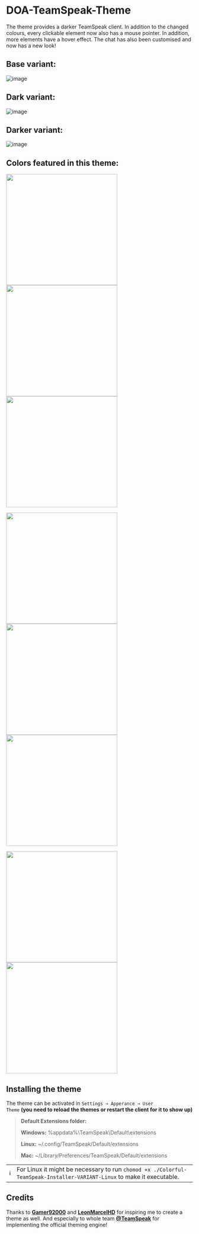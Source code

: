 # DOA-TeamSpeak-Theme
The theme provides a darker TeamSpeak client.
In addition to the changed colours, every clickable element now also has a mouse pointer. In addition, more elements have a hover effect. The chat has also been customised and now has a new look!
## Base variant:
![image](https://github.com/user-attachments/assets/35f5ad09-1300-423c-a2ed-c0fdfeecff7c)
## Dark variant:
![image](https://github.com/user-attachments/assets/454d03c6-c8d8-40b0-b73f-121aeb043426)
## Darker variant:
![image](https://github.com/user-attachments/assets/b1bc3241-a144-490a-b152-a0d0ae9f7211)
## Colors featured in this theme:
<p>
  <img src="https://github.com/user-attachments/assets/65cf7f40-de42-49ec-8678-f504e6d8e28c" width="300">
  <img src="https://github.com/user-attachments/assets/ab94e220-b586-441d-af1e-c0caea2e52ad" width="300">
  <img src="https://github.com/user-attachments/assets/4d4797db-8e1f-409c-8b54-4eb0b0211eea" width="300">
</p>
<p>
  <img src="https://github.com/user-attachments/assets/011fed91-6775-478c-8d0c-74defc9c5120" width="300">
  <img src="https://github.com/user-attachments/assets/39a0793e-0cfa-4c7c-b649-08f67e90709a" width="300">
  <img src="https://github.com/user-attachments/assets/e0bf27f0-d9af-4643-b85b-9bf553545fa0" width="300">
</p>
<p>
  <img src="https://github.com/user-attachments/assets/da65411b-7b6c-4e6d-a87f-8f0001c44d45" width="300">
  <img src="https://github.com/user-attachments/assets/444d5bf1-bee3-43ef-ba02-59ef3f8a0f47" width="300">
</p>

## Installing the theme

The theme can be activated in <code>Settings → Apperance → User Theme</code> <strong>(you need to reload the themes or restart the client for it to show up)</strong>

<blockquote>
<div dir="auto">
<p dir="auto"><strong>Default Extensions folder:</strong></p>
</div>
<div dir="auto">
<p dir="auto"><strong>Windows:</strong> %appdata%\TeamSpeak\Default\extensions</p>
</div>
<div dir="auto">
<p dir="auto"><strong>Linux:</strong> ~/.config/TeamSpeak/Default/extensions</p>
</div>
<div dir="auto">
<p dir="auto"><strong>Mac:</strong> ~/Library/Preferences/TeamSpeak/Default/extensions</p>
</div>
</blockquote>

<markdown-accessiblity-table data-catalyst=""><table>
<tbody><tr>
<td>
<div dir="auto">ℹ️</div>
</td>
<td>
For Linux it might be necessary to run <code>chomod +x ./Colorful-TeamSpeak-Installer-VARIANT-Linux</code> to make it executable.
</td>
</tr>
</tbody></table></markdown-accessiblity-table>

## Credits
Thanks to <a href="https://community.teamspeak.com/u/gamer92000" rel="nofollow"><strong>Gamer92000</strong></a> and <a href="https://community.teamspeak.com/u/LeonmarcelHD" rel="nofollow"><strong>LeonMarcelHD</strong></a>  for inspiring me to create a theme as well. And especially to whole team  <a href="https://community.teamspeak.com" rel="nofollow"><strong>@TeamSpeak</strong></a>  for implementing the official theming engine!

